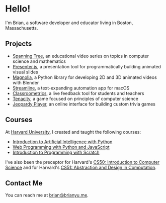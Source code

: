 # Hello!

I'm Brian, a software developer and educator living in Boston, Massachusetts.

## Projects

* [Spanning Tree](https://www.youtube.com/spanningtree), an educational video series on topics in computer science and mathematics
* [Presenter.js](https://github.com/brianyu28/presenter), a presentation tool for programmatically building animated visual slides
* [Magnolia](https://github.com/SpanningTreeLab/magnolia), a Python library for developing 2D and 3D animated videos with Blender
* [Streamline](https://github.com/brianyu28/streamline), a text-expanding automation app for macOS
* [Classroometrics](https://classroometrics.com), a live feedback tool for students and teachers
* [Tenacity](http://tenacity.brianyu.me/), a game focused on principles of computer science
* [Jeopardy Player](https://jeopardy.brianyu.me/), an online interface for building custom trivia games

## Courses

At [Harvard University](https://www.harvard.edu), I created and taught the following courses:

* [Introduction to Artificial Intelligence with Python](https://cs50.harvard.edu/ai)
* [Web Programming with Python and JavaScript](https://cs50.harvard.edu/web)
* [Introduction to Programming with Scratch](https://cs50.harvard.edu/scratch)

I've also been the preceptor for Harvard's [CS50: Introduction to Computer Science](https://cs50.harvard.edu) and for Harvard's [CS51: Abstraction and Design in Computation](https://cs51.io).

## Contact Me

You can reach me at <brian@brianyu.me>.

